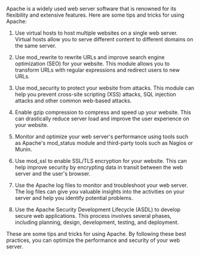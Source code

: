 Apache is a widely used web server software that is renowned for its flexibility and extensive features. Here are some tips and tricks for using Apache:

1. Use virtual hosts to host multiple websites on a single web server. Virtual hosts allow you to serve different content to different domains on the same server.

2. Use mod_rewrite to rewrite URLs and improve search engine optimization (SEO) for your website. This module allows you to transform URLs with regular expressions and redirect users to new URLs.

3. Use mod_security to protect your website from attacks. This module can help you prevent cross-site scripting (XSS) attacks, SQL injection attacks and other common web-based attacks.

4. Enable gzip compression to compress and speed up your website. This can drastically reduce server load and improve the user experience on your website.

5. Monitor and optimize your web server's performance using tools such as Apache's mod_status module and third-party tools such as Nagios or Munin.

6. Use mod_ssl to enable SSL/TLS encryption for your website. This can help improve security by encrypting data in transit between the web server and the user's browser.

7. Use the Apache log files to monitor and troubleshoot your web server. The log files can give you valuable insights into the activities on your server and help you identify potential problems.

8. Use the Apache Security Development Lifecycle (ASDL) to develop secure web applications. This process involves several phases, including planning, design, development, testing, and deployment.

These are some tips and tricks for using Apache. By following these best practices, you can optimize the performance and security of your web server.
